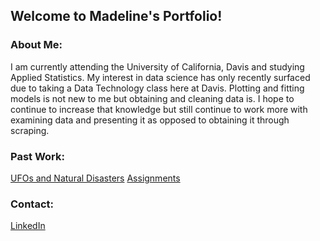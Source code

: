 
## Welcome to Madeline's Portfolio! 

### About Me: 
I am currently attending the University of California, Davis and studying Applied Statistics. My interest in data science has only recently surfaced due to taking a Data Technology class here at Davis. Plotting and fitting models is not new to me but obtaining and cleaning data is. I hope to continue to increase that knowledge but still continue to work more with examining data and presenting it as opposed to obtaining it through scraping.
 

### Past Work:
[UFOs and Natural Disasters](https://github.com/mmadet/STA-141B-Project)
[Assignments](https://github.com/mmadet/Assignments)



### Contact: 
[LinkedIn](https://www.linkedin.com/in/madeline-ye-25283727/)

